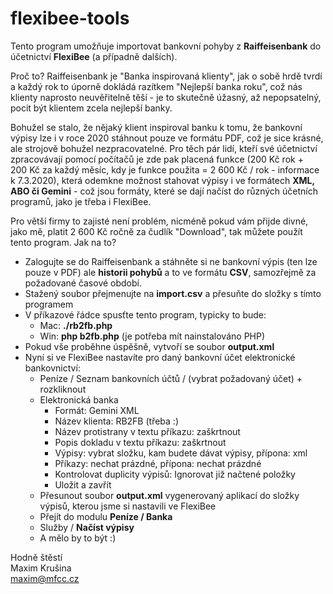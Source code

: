 # flexibee-tools

Tento program umožňuje importovat bankovní pohyby z __Raiffeisenbank__ do účetnictví __FlexiBee__ (a případně dalších).

Proč to? Raiffeisenbank je "Banka inspirovaná klienty", jak o sobě hrdě tvrdí a každý rok to úporně dokládá razítkem "Nejlepší banka roku", což nás klienty naprosto neuvěřitelně těší - je to skutečně úžasný, až nepopsatelný, pocit být klientem zcela nejlepší banky.

Bohužel se stalo, že nějaký klient inspiroval banku k tomu, že bankovní výpisy lze i v roce 2020 stáhnout pouze ve formátu PDF, což je sice krásné, ale strojově bohužel nezpracovatelné. Pro těch pár lidí, kteří své účetnictví zpracovávají pomocí počítačů je zde pak placená funkce (200&nbsp;Kč rok + 200&nbsp;Kč za každý měsíc, kdy je funkce použita = 2&nbsp;600&nbsp;Kč&nbsp;/&nbsp;rok - informace k 7.3.2020), která odemkne možnost stahovat výpisy i ve formátech __XML, ABO či Gemini__ - což jsou formáty, které se dají načíst do různých účetních programů, jako je třeba i FlexiBee.

Pro větší firmy to zajisté není problém, nicméně pokud vám přijde divné, jako mě, platit 2&nbsp;600&nbsp;Kč ročně za čudlík "Download", tak můžete použít tento program. Jak na to?

* Zalogujte se do Raiffeisenbank a stáhněte si ne bankovní výpis (ten lze pouze v PDF) ale __historii pohybů__ a to ve formátu __CSV__, samozřejmě za požadované časové období.
* Stažený soubor přejmenujte na __import.csv__ a přesuňte do složky s tímto programem
* V příkazové řádce spusťte tento program, typicky to bude:
  * Mac: __./rb2fb.php__
  * Win: __php b2fb.php__ (je potřeba mít nainstalováno PHP)
* Pokud vše proběhne úspěšně, vytvoří se soubor __output.xml__
* Nyní si ve FlexiBee nastavíte pro daný bankovní účet elektronické bankovnictví:
  * Peníze / Seznam bankovních účtů / (vybrat požadovaný účet) + rozkliknout
  * Elektronická banka
    * Formát: Gemini XML
    * Název klienta: RB2FB (třeba :)
    * Název protistrany v textu příkazu: zaškrtnout
    * Popis dokladu v textu příkazu: zaškrtnout
    * Výpisy: vybrat složku, kam budete dávat výpisy, přípona: xml 
    * Příkazy: nechat prázdné, přípona: nechat prázdné
    * Kontrolovat duplicity výpisů: Ignorovat již načtené položky
    * Uložit a zavřít
  * Přesunout soubor __output.xml__ vygenerovaný aplikací do složky výpisů, kterou jsme si nastavili ve FlexiBee
  * Přejít do modulu __Peníze / Banka__
  * Služby / __Načíst výpisy__
  * A mělo by to být :)

Hodně štěstí  
Maxim Krušina  
maxim@mfcc.cz
